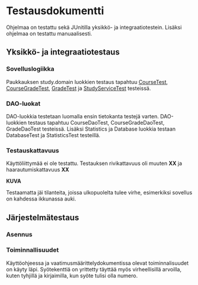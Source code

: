 # Testausdokumentti

Ohjelmaa on testattu sekä JUnitilla yksikkö- ja integraatiotestein. Lisäksi ohjelmaa on testattu manuaalisesti.

## Yksikkö- ja integraatiotestaus

### Sovelluslogiikka

Paukkauksen study.domain luokkien testaus tapahtuu [CourseTest](https://github.com/ellikarvonen/otm-harjoitustyo/blob/master/harjoitustyo/Opinnot/src/test/java/domainTest/CourseTest.java), [CourseGradeTest](https://github.com/ellikarvonen/otm-harjoitustyo/blob/master/harjoitustyo/Opinnot/src/test/java/domainTest/CourseGradeTest.java), [GradeTest](https://github.com/ellikarvonen/otm-harjoitustyo/blob/master/harjoitustyo/Opinnot/src/test/java/domainTest/GradeTest.java) ja [StudyServiceTest](https://github.com/ellikarvonen/otm-harjoitustyo/blob/master/harjoitustyo/Opinnot/src/test/java/domainTest/StudyServiceTest.java) testeissä.

### DAO-luokat

DAO-luokkia testetaan luomalla ensin tietokanta testejä varten. DAO-luokkien testaus tapahtuu CourseDaoTest, CourseGradeDaoTest, GradeDaoTest testeissä. Lisäksi Statistics ja Database luokkia testaan DatabaseTest ja StatisticsTest testeillä.

### Testauskattavuus
Käyttöliittymää ei ole testattu. Testauksen rivikattavuus oli muuten **XX** ja haarautumiskattavuus **XX**

**KUVA**

Testaamatta jäi tilanteita, joissa ulkopuolelta tulee virhe, esimerkiksi sovellus on kahdessa ikkunassa auki.

## Järjestelmätestaus

### Asennus
### Toiminnallisuudet

Käyttöohjeessa ja vaatimusmäärittelydokumentissa olevat toiminnalisuudet on käyty läpi.
Syötekenttiä on yrittetty täyttää myös virheellisillä arvoilla, kuten tyhjillä ja kirjaimilla, kun syöte tulisi olla numero.

